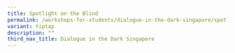 ```yaml
---
title: Spotlight on the Blind
permalink: /workshops-for-students/dialogue-in-the-dark-singapore/spotlight-on-the-blind/
variant: tiptap
description: ""
third_nav_title: Dialogue in the Dark Singapore
---
```

